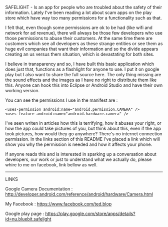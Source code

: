 SAFELIGHT - Is an app for people who are troubled about the safety of their information.
Lately I've been reading a lot about scam apps on the play store which have way too many permissions for a functionality such as that.

I felt that, even though some permissions are ok to be had (like wifi and network for ad revenue), there will always be those few developers who use those permissions to abuse their customers.
At the same time there are customers which see all developers as these strange entities or see them as huge evil companies that want their information and so the divide appears creating an us versus them situation, which is devastating for both sites.

I believe in transparency and so, I have built this basic application which does just that, functions as a flashlight for anyone to use. I put it on google play but I also want to share the full source here. The only thing missing are the sound effects and the images as I have no right to distribute them like this. 
Anyone can hook this into Eclipse or Android Studio and have their own working version. 

You can see the permissions I use in the manifest are :

    <uses-permission android:name="android.permission.CAMERA" />
    <uses-feature android:name="android.hardware.camera" />

I've seen writen in articles how this is terrifying, how it abuses your right, or how the app could take pictures of you, but think
about this, even if the app took pictures, how would they go anywhere? There's no internet connection permission. 
In the links section of this README I've placed a link which will show you why the permission is needed and how it affects your phone.

If anyone reads this and is interested in sparking up a conversation about developers, our work or just to understand what we actually do,
please whire to me on facebook, link bellow as well.



--------------------------------------------------------------------------------------------------------------------------------
LINKS 

Google Camera Documentation : http://developer.android.com/reference/android/hardware/Camera.html

My Facebook : https://www.facebook.com/ted.blop

Google play page : https://play.google.com/store/apps/details?id=nu.bluebit.safelight
